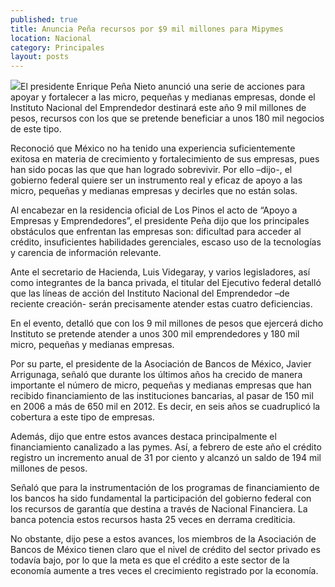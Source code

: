 ```yaml
---
published: true
title: Anuncia Peña recursos por $9 mil millones para Mipymes
location: Nacional
category: Principales
layout: posts
---
```


![](http://i.imgur.com/21SmTANm.jpg)El presidente Enrique Peña Nieto anunció una serie de acciones para apoyar y fortalecer a las micro, pequeñas y medianas empresas, donde el Instituto Nacional del Emprendedor destinará este año 9 mil millones de pesos, recursos con los que se pretende beneficiar a unos 180 mil negocios de este tipo.

Reconoció que México no ha tenido una experiencia suficientemente exitosa en materia de crecimiento y fortalecimiento de sus empresas, pues han sido pocas las que que han logrado sobrevivir. Por ello –dijo-, el gobierno federal quiere ser un instrumento real y eficaz de apoyo a las micro, pequeñas y medianas empresas y decirles que no están solas.

Al encabezar en la residencia oficial de Los Pinos el acto de “Apoyo a Empresas y Emprendedores”, el presidente Peña dijo que los principales obstáculos que enfrentan las empresas son: dificultad para acceder al crédito, insuficientes habilidades gerenciales, escaso uso de la tecnologías y carencia de información relevante.

Ante el secretario de Hacienda, Luis Videgaray, y varios legisladores, así como integrantes de la banca privada, el titular del Ejecutivo federal  detalló que las líneas de acción del Instituto Nacional del Emprendedor –de reciente creación- serán precisamente atender estas cuatro deficiencias.

En el evento, detalló que con los 9 mil millones de pesos que ejercerá dicho Instituto se pretende atender a unos 300 mil emprendedores y 180 mil micro, pequeñas y medianas empresas.

Por su parte, el presidente de la Asociación de Bancos de México, Javier Arrigunaga, señaló que durante los últimos años ha crecido de manera importante el número de micro, pequeñas y medianas empresas que han recibido financiamiento de las instituciones bancarias, al pasar de 150 mil en 2006 a más de 650 mil en 2012. Es decir, en seis años se cuadruplicó la cobertura a este tipo de empresas.

Además, dijo que entre estos avances destaca principalmente el financiamiento canalizado a las pymes. Así, a febrero de este año el crédito registro un incremento anual de 31 por ciento y alcanzó un saldo de 194 mil millones de pesos.

Señaló que para la instrumentación de los programas de financiamiento de los bancos ha sido fundamental la participación del gobierno federal con los recursos de garantía que destina a través de Nacional Financiera. La banca potencia estos recursos hasta 25 veces  en derrama crediticia.

No obstante, dijo pese a estos avances, los miembros de la Asociación de Bancos de México tienen claro que el nivel de crédito del sector privado es todavía bajo, por lo que la meta es que el crédito a este sector de la economía aumente a tres veces el crecimiento registrado por la economía.

